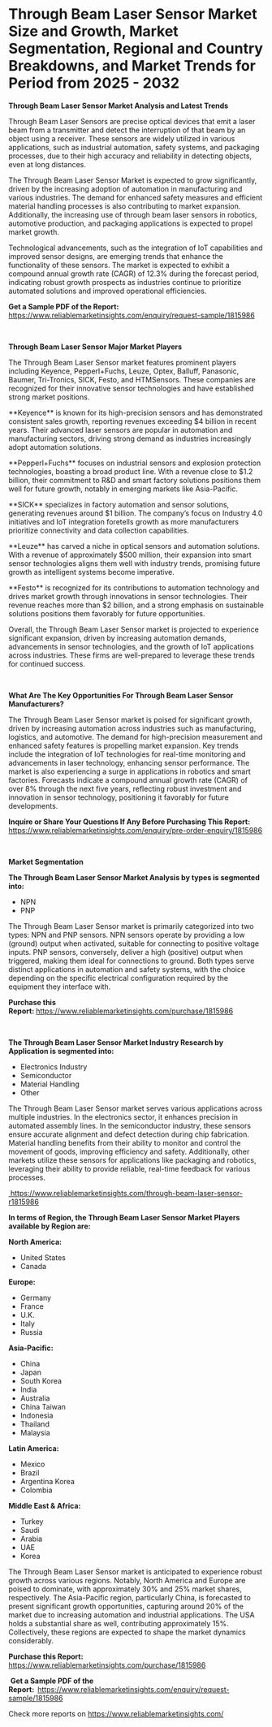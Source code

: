 <p><h1>Through Beam Laser Sensor Market Size and Growth, Market Segmentation, Regional and Country Breakdowns, and Market Trends for Period from 2025 -  2032</h1></p><p><strong>Through Beam Laser Sensor Market Analysis and Latest Trends</strong></p>
<p><p>Through Beam Laser Sensors are precise optical devices that emit a laser beam from a transmitter and detect the interruption of that beam by an object using a receiver. These sensors are widely utilized in various applications, such as industrial automation, safety systems, and packaging processes, due to their high accuracy and reliability in detecting objects, even at long distances. </p><p>The Through Beam Laser Sensor Market is expected to grow significantly, driven by the increasing adoption of automation in manufacturing and various industries. The demand for enhanced safety measures and efficient material handling processes is also contributing to market expansion. Additionally, the increasing use of through beam laser sensors in robotics, automotive production, and packaging applications is expected to propel market growth. </p><p>Technological advancements, such as the integration of IoT capabilities and improved sensor designs, are emerging trends that enhance the functionality of these sensors. The market is expected to exhibit a compound annual growth rate (CAGR) of 12.3% during the forecast period, indicating robust growth prospects as industries continue to prioritize automated solutions and improved operational efficiencies.</p></p>
<p><strong>Get a Sample PDF of the Report:&nbsp;</strong> <a href="https://www.reliablemarketinsights.com/enquiry/request-sample/1815986?utm_campaign=2606&utm_medium=2&utm_source=Github&utm_content=ia&utm_term=06042025&utm_id=through-beam-laser-sensor">https://www.reliablemarketinsights.com/enquiry/request-sample/1815986</a></p>
<p>&nbsp;</p>
<p><strong>Through Beam Laser Sensor Major Market Players</strong></p>
<p><p>The Through Beam Laser Sensor market features prominent players including Keyence, Pepperl+Fuchs, Leuze, Optex, Balluff, Panasonic, Baumer, Tri-Tronics, SICK, Festo, and HTMSensors. These companies are recognized for their innovative sensor technologies and have established strong market positions.</p><p>**Keyence** is known for its high-precision sensors and has demonstrated consistent sales growth, reporting revenues exceeding $4 billion in recent years. Their advanced laser sensors are popular in automation and manufacturing sectors, driving strong demand as industries increasingly adopt automation solutions.</p><p>**Pepperl+Fuchs** focuses on industrial sensors and explosion protection technologies, boasting a broad product line. With a revenue close to $1.2 billion, their commitment to R&D and smart factory solutions positions them well for future growth, notably in emerging markets like Asia-Pacific.</p><p>**SICK** specializes in factory automation and sensor solutions, generating revenues around $1 billion. The company’s focus on Industry 4.0 initiatives and IoT integration foretells growth as more manufacturers prioritize connectivity and data collection capabilities.</p><p>**Leuze** has carved a niche in optical sensors and automation solutions. With a revenue of approximately $500 million, their expansion into smart sensor technologies aligns them well with industry trends, promising future growth as intelligent systems become imperative.</p><p>**Festo** is recognized for its contributions to automation technology and drives market growth through innovations in sensor technologies. Their revenue reaches more than $2 billion, and a strong emphasis on sustainable solutions positions them favorably for future opportunities.</p><p>Overall, the Through Beam Laser Sensor market is projected to experience significant expansion, driven by increasing automation demands, advancements in sensor technologies, and the growth of IoT applications across industries. These firms are well-prepared to leverage these trends for continued success.</p></p>
<p>&nbsp;</p>
<p><strong>What Are The Key Opportunities For Through Beam Laser Sensor Manufacturers?</strong></p>
<p><p>The Through Beam Laser Sensor market is poised for significant growth, driven by increasing automation across industries such as manufacturing, logistics, and automotive. The demand for high-precision measurement and enhanced safety features is propelling market expansion. Key trends include the integration of IoT technologies for real-time monitoring and advancements in laser technology, enhancing sensor performance. The market is also experiencing a surge in applications in robotics and smart factories. Forecasts indicate a compound annual growth rate (CAGR) of over 8% through the next five years, reflecting robust investment and innovation in sensor technology, positioning it favorably for future developments.</p></p>
<p><strong>Inquire or Share Your Questions If Any Before Purchasing This Report:</strong> <a href="https://www.reliablemarketinsights.com/enquiry/pre-order-enquiry/1815986?utm_campaign=2606&utm_medium=2&utm_source=Github&utm_content=ia&utm_term=06042025&utm_id=through-beam-laser-sensor">https://www.reliablemarketinsights.com/enquiry/pre-order-enquiry/1815986</a></p>
<p>&nbsp;</p>
<p><strong>Market Segmentation</strong></p>
<p><strong>The Through Beam Laser Sensor Market Analysis by types is segmented into:</strong></p>
<p><ul><li>NPN</li><li>PNP</li></ul></p>
<p><p>The Through Beam Laser Sensor market is primarily categorized into two types: NPN and PNP sensors. NPN sensors operate by providing a low (ground) output when activated, suitable for connecting to positive voltage inputs. PNP sensors, conversely, deliver a high (positive) output when triggered, making them ideal for connections to ground. Both types serve distinct applications in automation and safety systems, with the choice depending on the specific electrical configuration required by the equipment they interface with.</p></p>
<p><strong>Purchase this Report:&nbsp;</strong><a href="https://www.reliablemarketinsights.com/purchase/1815986?utm_campaign=2606&utm_medium=2&utm_source=Github&utm_content=ia&utm_term=06042025&utm_id=through-beam-laser-sensor">https://www.reliablemarketinsights.com/purchase/1815986</a></p>
<p>&nbsp;</p>
<p><strong>The Through Beam Laser Sensor Market Industry Research by Application is segmented into:</strong></p>
<p><ul><li>Electronics Industry</li><li>Semiconductor</li><li>Material Handling</li><li>Other</li></ul></p>
<p><p>The Through Beam Laser Sensor market serves various applications across multiple industries. In the electronics sector, it enhances precision in automated assembly lines. In the semiconductor industry, these sensors ensure accurate alignment and defect detection during chip fabrication. Material handling benefits from their ability to monitor and control the movement of goods, improving efficiency and safety. Additionally, other markets utilize these sensors for applications like packaging and robotics, leveraging their ability to provide reliable, real-time feedback for various processes.</p></p>
<p><a href="https://www.reliablemarketinsights.com/through-beam-laser-sensor-r1815986?utm_campaign=2606&utm_medium=2&utm_source=Github&utm_content=ia&utm_term=06042025&utm_id=through-beam-laser-sensor">&nbsp;https://www.reliablemarketinsights.com/through-beam-laser-sensor-r1815986</a></p>
<p><strong>In terms of Region, the Through Beam Laser Sensor Market Players available by Region are:</strong></p>
<p>
    <p> <strong> North America: </strong>
        <ul>
            <li>United States</li>
            <li>Canada</li>
        </ul>
        </p> 
    <p> <strong> Europe: </strong>
        <ul>
            <li>Germany</li>
            <li>France</li>
            <li>U.K.</li>
            <li>Italy</li>
            <li>Russia</li>
        </ul>
        </p> 
    <p> <strong> Asia-Pacific: </strong>
        <ul>
            <li>China</li>
            <li>Japan</li>
            <li>South Korea</li>
            <li>India</li>
            <li>Australia</li>
            <li>China Taiwan</li>
            <li>Indonesia</li>
            <li>Thailand</li>
            <li>Malaysia</li>
        </ul>
        </p> 
    <p> <strong> Latin America: </strong>
        <ul>
            <li>Mexico</li>
            <li>Brazil</li>
            <li>Argentina Korea</li>
            <li>Colombia</li>
        </ul>
        </p> 
    <p> <strong> Middle East & Africa: </strong>
        <ul>
            <li>Turkey</li>
            <li>Saudi</li>
            <li>Arabia</li>
            <li>UAE</li>
            <li>Korea</li>
        </ul>
    </p>
    </p>
<p><p>The Through Beam Laser Sensor market is anticipated to experience robust growth across various regions. Notably, North America and Europe are poised to dominate, with approximately 30% and 25% market shares, respectively. The Asia-Pacific region, particularly China, is forecasted to present significant growth opportunities, capturing around 20% of the market due to increasing automation and industrial applications. The USA holds a substantial share as well, contributing approximately 15%. Collectively, these regions are expected to shape the market dynamics considerably.</p></p>
<p><strong>Purchase this Report: </strong><a href="https://www.reliablemarketinsights.com/purchase/1815986?utm_campaign=2606&utm_medium=2&utm_source=Github&utm_content=ia&utm_term=06042025&utm_id=through-beam-laser-sensor">https://www.reliablemarketinsights.com/purchase/1815986</a></p>
<p>&nbsp;<strong>Get a Sample PDF of the Report:&nbsp;&nbsp;</strong><a href="https://www.reliablemarketinsights.com/enquiry/request-sample/1815986?utm_campaign=2606&utm_medium=2&utm_source=Github&utm_content=ia&utm_term=06042025&utm_id=through-beam-laser-sensor">https://www.reliablemarketinsights.com/enquiry/request-sample/1815986</a></p>
<p><strong></strong></p>
<p>Check more reports on <a href="https://www.reliablemarketinsights.com/?utm_campaign=2606&utm_medium=2&utm_source=Github&utm_content=ia&utm_term=06042025&utm_id=through-beam-laser-sensor">https://www.reliablemarketinsights.com/</a></p>